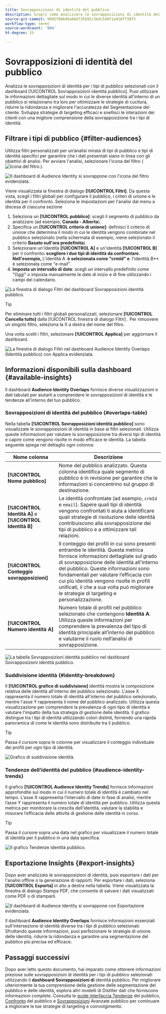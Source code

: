 ```yaml
---
title: Sovrapposizioni di identità del pubblico
description: Scopri come analizzare le sovrapposizioni di identità del pubblico utilizzando la dashboard Sovrapposizioni identità pubblico. Filtra i tipi di pubblico, specifica i criteri di unione ed esamina le relazioni di identità per prendere decisioni basate sui dati.
source-git-commit: 90d5f00648a80d735b92c3bdc540f1ad18ff38f5
workflow-type: tm+mt
source-wordcount: '904'
ht-degree: 1%

---
```


# Sovrapposizioni di identità del pubblico

Analizza le sovrapposizioni di identità per i tipi di pubblico selezionati con il dashboard [!UICONTROL Sovrapposizioni identità pubblico]. Puoi utilizzare le informazioni dettagliate sul modo in cui le diverse identità all&#39;interno di un pubblico si relazionano tra loro per ottimizzare le strategie di cucitura, ridurre la ridondanza e migliorare l&#39;accuratezza del Segmentazione del cliente. Sviluppa strategie di targeting efficaci e snellisci le interazioni dei clienti con una migliore comprensione della sovrapposizione tra i tipi di identità.

## Filtrare i tipi di pubblico {#filter-audiences}

Utilizza filtri personalizzati per un’analisi mirata di tipi di pubblico e tipi di identità specifici per garantire che i dati presentati siano in linea con gli obiettivi di analisi. Per avviare l&#39;analisi, selezionare l&#39;icona del filtro (![Icona del filtro.](../../../images/icons/filter-icon-white.png)).

![Il dashboard di Audience Identity si sovrappone con l&#39;icona del filtro evidenziata.](../../images/sql-insights-query-pro-mode/templates/audience-identity-overlaps-filter-icon.png)

Viene visualizzata la finestra di dialogo **[!UICONTROL Filtri]**. Da questa vista, scegli i filtri globali per configurare il pubblico, i criteri di unione e le identità per il confronto. Seleziona le impostazioni per l&#39;analisi dal menu a discesa di ciascuna sezione

1. Seleziona un **[!UICONTROL pubblico]**: scegli il segmento di pubblico da analizzare (ad esempio, **Canada - Alberta**).
2. Specifica un **[!UICONTROL criterio di unione]**: definisci il criterio di unione che determina il modo in cui le identità vengono combinate nel pubblico selezionato (nella schermata di esempio, viene selezionato il criterio **Basato sull&#39;ora predefinita**).
3. Selezionare un&#39;identità **[!UICONTROL A]** e un&#39;identità **[!UICONTROL B]** per il confronto&#x200B;**: scegliere i due tipi di identità da confrontare. Nell&#39;esempio, &#x200B;** L&#39;identità A **&#x200B; è selezionata come &quot;crmId&quot; e &#x200B;** l&#39;identità B** è selezionata come &quot;e-mail&quot;.
4. **Imposta un intervallo di date**: scegli un intervallo predefinito come &quot;Oggi&quot; o imposta manualmente le date di inizio e di fine utilizzando i campi del calendario.

![La finestra di dialogo Filtri del dashboard Sovrapposizioni identità pubblico.](../../images/sql-insights-query-pro-mode/templates/audience-identity-overlaps-filters-dialog.png)

>[!TIP]
>
>Per eliminare tutti i filtri globali personalizzati, selezionare **[!UICONTROL Cancella tutto]** dalla [!UICONTROL finestra di dialogo Filtri] . Per rimuovere un singolo filtro, seleziona la X a destra del nome del filtro.

Una volta scelti i filtri, selezionare **[!UICONTROL Applica]** per aggiornare il dashboard.

![La finestra di dialogo Filtri nel dashboard Audience Identity Overlaps (Identità pubblico) con Applica evidenziata.](../../images/sql-insights-query-pro-mode/templates/audience-identity-overlaps-apply-filters.png)

## Informazioni disponibili sulla dashboard {#available-insights}

Il dashboard **Audience Identity Overlaps** fornisce diverse visualizzazioni e dati tabulati per aiutarti a comprendere le sovrapposizioni di identità e le tendenze all&#39;interno del tuo pubblico.

### Sovrapposizioni di identità del pubblico {#overlaps-table}

Nella tabella **[!UICONTROL Sovrapposizioni identità pubblico]** sono visualizzate le sovrapposizioni di identità in base ai filtri selezionati. Utilizza queste informazioni per valutare la sovrapposizione tra diversi tipi di identità e capire come vengono risolte in modo efficace le identità. La tabella seguente spiega nel dettaglio ogni colonna:

| Nome colonna | Descrizione |
|-----------------|-------------------------------|
| **[!UICONTROL Nome pubblico]** | Nome del pubblico analizzato. Questa colonna identifica quale segmento di pubblico è in revisione per garantire che le informazioni si concentrino sul gruppo di destinazione. |
| **[!UICONTROL Identità A]** e **[!UICONTROL Identità B]** | Le identità confrontate (ad esempio, `crmId` e `email`). Sapere quali tipi di identità vengono confrontati ti aiuta a identificare quali strategie di risoluzione delle identità contribuiscono alla sovrapposizione dei tipi di pubblico e a ottimizzare tali relazioni. |
| **[!UICONTROL Conteggio sovrapposizioni]** | Il conteggio dei profili in cui sono presenti entrambe le identità. Questa metrica fornisce informazioni dettagliate sul grado di sovrapposizione delle identità all&#39;interno del pubblico. Queste informazioni sono fondamentali per valutare l’efficacia con cui più identità vengono risolte in profili unificati, il che a sua volta può migliorare le strategie di targeting e personalizzazione. |
| **[!UICONTROL Numero identità A]** | Numero totale di profili nel pubblico selezionato che contengono **Identità A**. Utilizza queste informazioni per comprendere la prevalenza del tipo di identità principale all’interno del pubblico e valutarne il ruolo nell’analisi di sovrapposizione. |

![La tabella Sovrapposizioni identità pubblico nel dashboard Sovrapposizioni identità pubblico.](../../images/sql-insights-query-pro-mode/templates/audience-identity-overlaps-chart.png)

### Suddivisione identità {#identity-breakdown}

Il **[!UICONTROL grafico di suddivisione]** identità mostra la composizione relativa delle identità all&#39;interno del pubblico selezionato. L&#39;asse X rappresenta il numero totale di identità all&#39;interno del pubblico selezionato, mentre l&#39;asse Y rappresenta il nome del pubblico analizzato. Utilizza questa visualizzazione per comprendere la prevalenza di ogni tipo di identità e valutare l&#39;impatto della tua strategia di gestione delle identità. Il grafico distingue tra i tipi di identità utilizzando colori distinti, fornendo una rapida panoramica di come le identità sono distribuite tra il pubblico.

>[!TIP]
>
>Passa il cursore sopra le colonne per visualizzare il conteggio individuale dei profili per ogni tipo di identità.

![Grafico di suddivisione identità.](../../images/sql-insights-query-pro-mode/templates/identity-breakdown-chart.png)

### Tendenze dell’identità del pubblico {#audience-identity-trends}

Il grafico **[!UICONTROL Audience Identity Trends]** fornisce informazioni approfondite sul modo in cui il numero totale di identità è cambiato nel tempo. L’asse X rappresenta l’intervallo di date in fase di analisi, mentre l’asse Y rappresenta il numero totale di identità per pubblico. Utilizza questa metrica per monitorare la crescita dell’identità, valutare la stabilità e misurare l’efficacia delle attività di gestione delle identità in corso.

>[!TIP]
>
>Passa il cursore sopra una data nel grafico per visualizzare il numero totale di identità per il pubblico in una data specifica.

![Il grafico Tendenze identità pubblico.](../../images/sql-insights-query-pro-mode/templates/audience-identity-trends-chart.png)

## Esportazione Insights {#export-insights}

Dopo aver analizzato le sovrapposizioni di identità, puoi esportare i dati per l&#39;analisi offline o la generazione di rapporti. Per esportare i dati, seleziona **[!UICONTROL Esporta]** in alto a destra nella tabella. Viene visualizzata la finestra di dialogo Stampa PDF, che consente di salvare i dati visualizzati come PDF o di stamparli.

![Il dashboard di Audience Identity si sovrappone con Esportazione evidenziata.](../../images/sql-insights-query-pro-mode/templates/audience-identity-overlaps-export.png)

Il dashboard **Audience Identity Overlaps** fornisce informazioni essenziali sull&#39;intersezione di identità diverse tra i tipi di pubblico selezionati. Sfruttando queste informazioni, puoi perfezionare le strategie di unione delle identità, ridurre la ridondanza e garantire una segmentazione del pubblico più precisa ed efficace.

## Passaggi successivi

Dopo aver letto questo documento, hai imparato come ottenere informazioni preziose sulle sovrapposizioni di identità per i tipi di pubblico selezionati utilizzando il **dashboard Sovrapposizioni di** identità pubblico. Per migliorare ulteriormente la tua comprensione della gestione delle segmentazione del pubblico e delle identità, esplora altri modelli di Distiller dati che forniscono informazioni complete. Consulta le [guide interfaccia Tendenze](./trends.md) del pubblico, [Confronto](./comparison.md) del pubblico e [Sovrapposizioni](./overlaps.md) Avanzate pubblico per continuare a migliorare le tue strategie di targeting e coinvolgimento.

